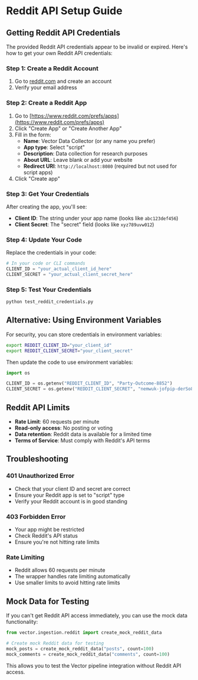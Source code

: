 # Reddit API Setup Guide

## Getting Reddit API Credentials

The provided Reddit API credentials appear to be invalid or expired. Here's how to get your own Reddit API credentials:

### Step 1: Create a Reddit Account
1. Go to [reddit.com](https://reddit.com) and create an account
2. Verify your email address

### Step 2: Create a Reddit App
1. Go to [https://www.reddit.com/prefs/apps](https://www.reddit.com/prefs/apps)
2. Click "Create App" or "Create Another App"
3. Fill in the form:
   - **Name**: Vector Data Collector (or any name you prefer)
   - **App type**: Select "script"
   - **Description**: Data collection for research purposes
   - **About URL**: Leave blank or add your website
   - **Redirect URI**: `http://localhost:8080` (required but not used for script apps)
4. Click "Create app"

### Step 3: Get Your Credentials
After creating the app, you'll see:
- **Client ID**: The string under your app name (looks like `abc123def456`)
- **Client Secret**: The "secret" field (looks like `xyz789uvw012`)

### Step 4: Update Your Code
Replace the credentials in your code:

```python
# In your code or CLI commands
CLIENT_ID = "your_actual_client_id_here"
CLIENT_SECRET = "your_actual_client_secret_here"
```

### Step 5: Test Your Credentials
```bash
python test_reddit_credentials.py
```

## Alternative: Using Environment Variables

For security, you can store credentials in environment variables:

```bash
export REDDIT_CLIENT_ID="your_client_id"
export REDDIT_CLIENT_SECRET="your_client_secret"
```

Then update the code to use environment variables:

```python
import os

CLIENT_ID = os.getenv("REDDIT_CLIENT_ID", "Party-Outcome-8852")
CLIENT_SECRET = os.getenv("REDDIT_CLIENT_SECRET", "nemwuk-jofpip-derSo8")
```

## Reddit API Limits

- **Rate Limit**: 60 requests per minute
- **Read-only access**: No posting or voting
- **Data retention**: Reddit data is available for a limited time
- **Terms of Service**: Must comply with Reddit's API terms

## Troubleshooting

### 401 Unauthorized Error
- Check that your client ID and secret are correct
- Ensure your Reddit app is set to "script" type
- Verify your Reddit account is in good standing

### 403 Forbidden Error
- Your app might be restricted
- Check Reddit's API status
- Ensure you're not hitting rate limits

### Rate Limiting
- Reddit allows 60 requests per minute
- The wrapper handles rate limiting automatically
- Use smaller limits to avoid hitting rate limits

## Mock Data for Testing

If you can't get Reddit API access immediately, you can use the mock data functionality:

```python
from vector.ingestion.reddit import create_mock_reddit_data

# Create mock Reddit data for testing
mock_posts = create_mock_reddit_data("posts", count=100)
mock_comments = create_mock_reddit_data("comments", count=100)
```

This allows you to test the Vector pipeline integration without Reddit API access.
